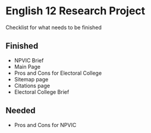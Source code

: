 # English 12 Research Project

Checklist for what needs to be finished

## Finished

- NPVIC Brief
- Main Page
- Pros and Cons for Electoral College
- Sitemap page
- Citations page
- Electoral College Brief


## Needed

- Pros and Cons for NPVIC

